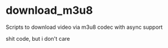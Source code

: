 # download_m3u8
Scripts to download video via m3u8 codec with async support

shit code, but i don't care
